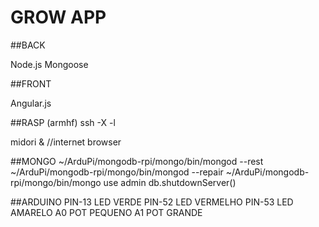# GROW APP

##BACK

Node.js
Mongoose

##FRONT

Angular.js






##RASP (armhf)
ssh -X <ip address of Rpi> -l <username on Rpi>

midori & //internet browser

##MONGO
~/ArduPi/mongodb-rpi/mongo/bin/mongod --rest
~/ArduPi/mongodb-rpi/mongo/bin/mongod --repair
~/ArduPi/mongodb-rpi/mongo/bin/mongo
use admin
db.shutdownServer()

##ARDUINO
PIN-13  LED VERDE
PIN-52  LED VERMELHO
PIN-53  LED AMARELO
A0      POT PEQUENO
A1      POT GRANDE